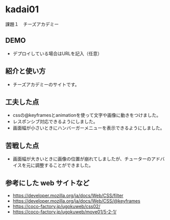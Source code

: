 # kadai01
課題１　チーズアカデミー

## DEMO

  - デプロイしている場合はURLを記入（任意）

## 紹介と使い方

  - チーズアカデミーのサイトです。
 

## 工夫した点

  - cssの@keyframesとanimationを使って文字や画像に動きをつけました。<br>
  - レスポンシブ対応できるようにしました。
  - 画面幅が小さいときにハンバーガーメニューを表示できるようにしました。

## 苦戦した点

  - 画面幅が大きいときに画像の位置が崩れてしましたが、チューターのアドバイスを元に調整することができました。

## 参考にした web サイトなど

  - https://developer.mozilla.org/ja/docs/Web/CSS/filter
  - https://developer.mozilla.org/ja/docs/Web/CSS/@keyframes
  - https://coco-factory.jp/ugokuweb/css02/
  - https://coco-factory.jp/ugokuweb/move01/5-2-1/
